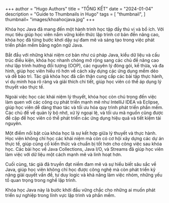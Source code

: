 +++
author = "Hugo Authors"
title = "TỔNG KẾT"
date = "2024-01-04"
description = "Guide to Thumbnails in Hugo"
tags = [
    "thumbnail",
]
thumbnail= "images/khoahocjava.jpg"
+++

Khóa học Java đã mang đến một hành trình học tập đầy thú vị và bổ ích. Với mục tiêu giúp học viên nắm vững kiến thức lập trình cơ bản đến nâng cao, khóa học đã từng bước khơi dậy sự đam mê và sáng tạo trong việc phát triển phần mềm bằng ngôn ngữ Java.

Bắt đầu với những khái niệm cơ bản như cú pháp Java, kiểu dữ liệu và cấu trúc điều kiện, khóa học nhanh chóng mở rộng sang các chủ đề nâng cao như lập trình hướng đối tượng (OOP), các nguyên lý đóng gói, kế thừa, và đa hình, giúp học viên hiểu rõ hơn về cách xây dựng các ứng dụng mềm dẻo và dễ bảo trì. Tác giả khóa học đã cẩn thận cung cấp các bài tập thực hành, ví dụ minh họa rõ ràng và giải thích chi tiết, giúp học viên có thể áp dụng lý thuyết vào thực tế.

Ngoài việc học các khái niệm lý thuyết, khóa học còn chú trọng đến việc làm quen với các công cụ phát triển mạnh mẽ như IntelliJ IDEA và Eclipse, giúp học viên dễ dàng thao tác và tối ưu hóa quy trình phát triển phần mềm. Các chủ đề về quản lý bộ nhớ, xử lý ngoại lệ, và tối ưu mã nguồn cũng được đề cập để học viên có thể phát triển các ứng dụng hiệu quả và tiết kiệm tài nguyên.

Một điểm nổi bật của khóa học là sự kết hợp giữa lý thuyết và thực hành. Học viên không chỉ học các khái niệm mà còn có cơ hội xây dựng các dự án thực tế, giúp củng cố kiến thức và chuẩn bị tốt hơn cho công việc sau khóa học. Các bài học về Java Collections, Java I/O, và Streams đã giúp học viên làm việc với dữ liệu một cách mạnh mẽ và linh hoạt hơn.

Cuối cùng, tác giả đã truyền đạt niềm đam mê và sự hiểu biết sâu sắc về Java, giúp học viên không chỉ học được công nghệ mà còn phát triển kỹ năng giải quyết vấn đề, tư duy logic và khả năng làm việc nhóm, những yếu tố quan trọng trong nghề lập trình.

Khóa học Java này là bước khởi đầu vững chắc cho những ai muốn phát triển sự nghiệp trong lĩnh vực lập trình và phần mềm.
